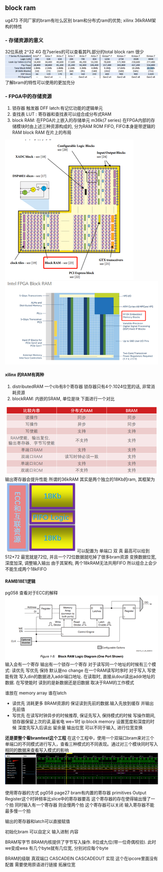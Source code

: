 ## block ram
ug473 不同厂家的bram有社么区别 bram和分布式ram的优势; xilinx 36kRAM架构的特性
### - 存储资源的意义
32位系统 2^32 4G 
在7series的可以查看其PL部分的total block ram 很少
<img src="./total%20block%20ram.png">
了解bram的特性可以使用的更加充分

### - FPGA中的存储资源
1. 锁存器 触发器 DFF latch:有记忆功能的逻辑单元
2. 查找表 LUT : 寄存器和查找表可以组合成分布式RAM 
3. block RAM: 在FPGA片上嵌入的存储单元 m36k(7 series)
在FPGA内部的存储模块时由上述三种资源构成的, 分为RAM ROM FIFO, FIFO本身是带逻辑的RAM
block RAM 在片上的布局
<img src="./bram%20sturctre.png">
<img src="./intel%20bram.png">

#### xilinx 的RAM有两种 
1. distributedRAM 一个clb有8个寄存器 锁存器只有4个.1024位宽的话, 非常消耗资源
2. blockRAM: 内嵌的SRAM, 单位是块
下面进行一个对比
<img src="./compareRAM.png">
输出寄存器会提升性能
所谓的36kRAM 其实是两个独立的18Kb的ram, 其框架为
<img src="./36kRAM.png">
可以配置为 单端口 双 真 
最高可以给到 512*72 最宽就是72位, 并且一个72位数据就吃掉了很多bram资源
变换数据位宽, 深度加深, 调整输入输出
由于其架构, 两个18kRAM无法共用FIFO 所以组合上会少 不能生成两个18kFIFO

#### RAMB18E1逻辑
pg058 查看对于ECC的解释
<img src="./RAMB18.png">
输入会有一个寄存 输出有一个锁存一个寄存 
对于读写同一个地址的时候有三个模式:
读优先 写优先 保持 默认是no change 
在一个RAM读写时序时 对于写入 写使能有效 写入din的数据进入addr端口地址.
在读取时, 直接从dout读出addr地址的数据. 在写使能时 读到的是新数据还是旧数据
取决于RAM的工作模式

谁放在 memory array 谁在latch
- 读优先 消耗更多 BRAM资源的 保证读到先前的数据.输入先放到缓存 并输出先前值 
- 写优先 在读写时钟异步的时候推荐, 保证先写入
保持模式的时候 写操作期间,锁存器保留上次的读,最省电 we=1时
ip:block memory 
设置宽度和深度的时候 深度先写入后读出 留余量
输出位宽 可以不同于输入, 进行位宽变换 

**还是要整个看bramtest这个工程**
在这个工程中，使用一个双端口bram来对三个单端口的不同模式进行写入，查看三种模式的不同表现。通过对三个模块同时写入相同的数据来查看写入模式的影响
<img src="./bramtest.png">

使用寄存器的方式 pg058 page27
bram有内置的寄存器 primitives Output Register这个时钟频率比slice中的寄存器要高
这个寄存器的存在使得输出慢了一个拍 同时输入有一个寄存器 则会慢两个拍
这个寄存器可以关闭 输入寄存器不能 最多慢一个拍

输出的寄存器和latch可以直接赋值

初始化bram 可以自定义 输入进制 内容

BRAM写字节
BRAM内核提供了字节写入操作. 8位或九位(带一位奇偶校验).
此时 we变成wea 有几个byte就有几位宽, 分别对应每个byte 

BRAM的级联 真双端口
CASCADEIN CASCADEOUT 实现 这个在ipcore里面没有配置 需要使用原语进行链接 拓展位宽